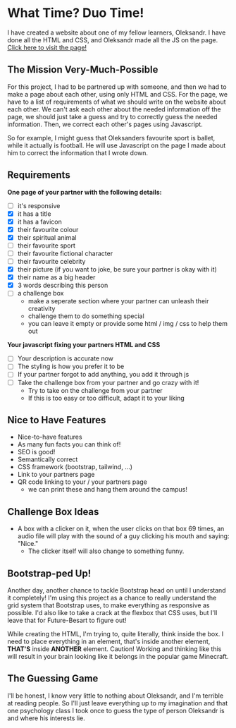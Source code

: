 # What Time? Duo Time!
I have created a website about one of my fellow learners, Oleksandr. I have done all the HTML and CSS, and Oleksandr made all the JS on the page. [Click here to visit the page!](https://besartelezi.github.io/duo-time/)

## The Mission Very-Much-Possible
For this project, I had to be partnered up with someone, and then we had to make a page about each other, using only HTML and CSS. For the page, we have to a list of requirements of what we should write on the website about each other.
We can't ask each other about the needed information off the page, we should just take a guess and try to correctly guess the needed information. Then, we correct each other's pages using Javascript. </br>

So for example, I might guess that Oleksanders favourite sport is ballet, while it actually is football. He will use Javascript on the page I made about him to correct the information that I wrote down.

## Requirements
**One page of your partner with the following details:**
- [ ] it's responsive
- [x] it has a title
- [x] it has a favicon
- [x] their favourite colour
- [x] their spiritual animal
- [ ] their favourite sport
- [ ] their favourite fictional character
- [ ] their favourite celebrity
- [x] their picture (if you want to joke, be sure your partner is okay with it)
- [x] their name as a big header
- [x] 3 words describing this person
- [ ] a challenge box
  * make a seperate section where your partner can unleash their creativity
  * challenge them to do something special
  * you can leave it empty or provide some html / img / css to help them out

**Your javascript fixing your partners HTML and CSS**

- [ ] Your description is accurate now
- [ ] The styling is how you prefer it to be
- [ ] If your partner forgot to add anything, you add it through js
- [ ] Take the challenge box from your partner and go crazy with it!
  * Try to take on the challenge from your partner
  * If this is too easy or too difficult, adapt it to your liking

## Nice to Have Features
* Nice-to-have features
* As many fun facts you can think of!
* SEO is good!
* Semantically correct
* CSS framework (bootstrap, tailwind, ...)
* Link to your partners page
* QR code linking to your / your partners page
  * we can print these and hang them around the campus!

## Challenge Box Ideas
* A box with a clicker on it, when the user clicks on that box 69 times, an audio file will play with the sound of a guy clicking his mouth and saying: "Nice."
  * The clicker itself will also change to something funny.

## Bootstrap-ped Up!
Another day, another chance to tackle Bootstrap head on until I understand it completely! I'm using this project as a chance to really understand the grid system that Bootstrap uses, to make everything as responsive as possible. I'd also like to take a crack at the flexbox that CSS uses, but I'll leave that for Future-Besart to figure out!

While creating the HTML, I'm trying to, quite literally, think inside the box. I need to place everything in an element, that's inside another element, **THAT'S** inside **ANOTHER** element. Caution! Working and thinking like this will result in your brain looking like it belongs in the popular game Minecraft.

## The Guessing Game
I'll be honest, I know very little to nothing about Oleksandr, and I'm terrible at reading people. So I'll just leave everything up to my imagination and that one psychology class I took once to guess the type of person Oleksandr is and where his interests lie.
